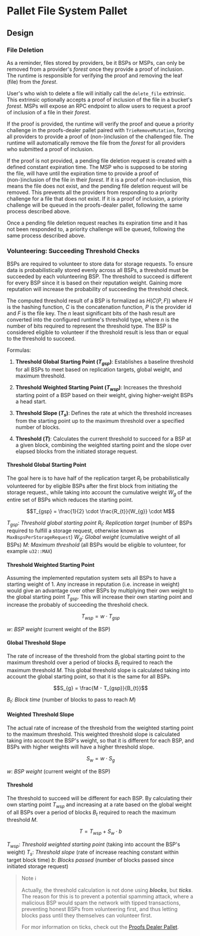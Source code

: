 # Pallet File System Pallet

## Design

### File Deletion

As a reminder, files stored by providers, be it BSPs or MSPs, can only be removed from a provider's _forest_ once they provide a proof of inclusion. The runtime is responsible for verifying the proof and removing the leaf (file) from the _forest_.

User's who wish to delete a file will initially call the `delete_file` extrinsic. This extrinsic optionally accepts a proof of inclusion of the file in a bucket's _forest_. MSPs will expose an RPC endpoint to allow users to request a proof of inclusion of a file in their _forest_.

If the proof is provided, the runtime will verify the proof and queue a priority challenge in the proofs-dealer pallet paired with `TrieRemoveMutation`, forcing all providers to provide a proof of (non-)inclusion of the challenged file. The runtime will automatically remove the file from the _forest_ for all providers who submitted a proof of inclusion.

If the proof is not provided, a pending file deletion request is created with a defined constant expiration time. The MSP who is supposed to be storing the file, will have until the expiration time to provide a proof of (non-)inclusion of the file in their _forest_. If it is a proof of non-inclusion, this means the file does not exist, and the pending file deletion request will be removed. This prevents all the providers from responding to a priority challenge for a file that does not exist. If it is a proof of inclusion, a priority challenge will be queued in the proofs-dealer pallet, following the same process described above.

Once a pending file deletion request reaches its expiration time and it has not been responded to, a priority challenge will be queued, following the same process described above.

### Volunteering: Succeeding Threshold Checks

BSPs are required to volunteer to store data for storage requests. To ensure data is probabilistically stored evenly across all BSPs, a threshold must be succeeded by each volunteering BSP.
The threshold to succeed is different for every BSP since it is based on their reputation weight. Gaining more reputation will increase the probability of succeeding the threshold check.

The computed threshold result of a BSP is formalized as $H(C(P, F))$ where $H$ is the hashing function, $C$ is the concatenation function, $P$ is the provider id and $F$ is the file key.
The $n$ least significant bits of the hash result are converted into the configured runtime's threshold type, where $n$ is the number of bits required to represent the threshold type.
The BSP is considered eligible to volunteer if the threshold result is less than or equal to the threshold to succeed.

Formulas:

1. **Threshold Global Starting Point ($T_{gsp}$)**: Establishes a baseline threshold for all BSPs to meet based on replication targets, global weight, and maximum threshold.

2. **Threshold Weighted Starting Point ($T_{wsp}$)**: Increases the threshold starting point of a BSP based on their weight, giving higher-weight BSPs a head start.

3. **Threshold Slope ($T_{s}$)**: Defines the rate at which the threshold increases from the starting point up to the maximum threshold over a specified number of blocks.

4. **Threshold ($T$)**: Calculates the current threshold to succeed for a BSP at a given block, combining the weighted starting point and the slope over elapsed blocks from the initiated storage request.

#### Threshold Global Starting Point

The goal here is to have half of the replication target $R_{t}$ be probabilistically volunteered for by eligible BSPs after the first block from initiating the storage request., while taking into account the cumulative weight $W_{g}$ of the entire set of BSPs which reduces the starting point.

$$T_{gsp} = \frac{1}{2} \cdot \frac{R_{t}}{W_{g}} \cdot M$$

$T_{gsp}$: _Threshold global starting point_
$R_{t}$: _Replication target_ (number of BSPs required to fulfill a storage request, otherwise known as `MaxBspsPerStorageRequest`)
$W_{g}$: _Global weight_ (cumulative weight of all BSPs)
$M$: _Maximum threshold_ (all BSPs would be eligible to volunteer, for example `u32::MAX`)

#### Threshold Weighted Starting Point

Assuming the implemented reputation system sets all BSPs to have a starting weight of 1. Any increase in reputation (i.e. increase in weight) would give an advantage over other BSPs by multiplying their own weight to the global starting point $T_{gsp}$. This will increase their own starting point and increase the probably of succeeding the threshold check.

$$T_{wsp} = w \cdot T_{gsp}$$

$w$: _BSP weight_ (current weight of the BSP)

#### Global Threshold Slope

The rate of increase of the threshold from the global starting point to the maximum threshold over a period of blocks $B_{t}$ required to reach the maximum threshold $M$.
This global threshold slope is calculated taking into account the global starting point, so that it is the same for all BSPs.

$$S_{g} = \frac{M - T_{gsp}}{B_{t}}$$

$B_{t}$: _Block time_ (number of blocks to pass to reach $M$)

#### Weighted Threshold Slope

The actual rate of increase of the threshold from the weighted starting point to the maximum threshold.
This weighted threshold slope is calculated taking into account the BSP's weight, so that it is different for each BSP, and BSPs with higher weights will have a higher threshold slope.

$$S_{w} = w \cdot S_{g}$$

$w$: _BSP weight_ (current weight of the BSP)

#### Threshold

The threshold to succeed will be different for each BSP. By calculating their own starting point $T_{wsp}$ and increasing at a rate based on the global weight of all BSPs over a period of blocks $B_{t}$ required to reach the maximum threshold $M$.

$$T = T_{wsp} + S_{w} \cdot b$$

$T_{wsp}$: _Threshold weighted starting point_ (taking into account the BSP's weight)
$T_{s}$: _Threshold slope_ (rate of increase reaching constant within target block time)
$b$: _Blocks passed_ (number of blocks passed since initiated storage request)

> Note ℹ️
>
> Actually, the threshold calculation is not done using _**blocks**_, but _**ticks**_. The reason for this is to prevent a potential spamming attack, where a malicious BSP would spam the network with tipped transactions, preventing honest BSPs from volunteering first, and thus letting blocks pass until they themselves can volunteer first.
>
> For mor information on ticks, check out the [Proofs Dealer Pallet](./../proofs-dealer/README.md).
